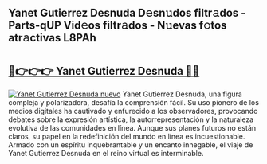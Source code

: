 ## Yanet Gutierrez Desnuda D𝚎sn𝚞dos filtr𝚊dos - Parts-qUP Vid𝚎os filtr𝚊dos - N𝚞evas f𝚘tos atr𝚊ctivas L8PAh

# <h2><a href="http://mbdqtk.tromn.icu/?c=Yanet+Gutierrez+Desnuda">🔗👉👉👉 Yanet Gutierrez Desnuda 🔗🔗</a></h2>

[![Yanet Gutierrez Desnuda nuevo](https://i.imgur.com/pEAQMta.gif)](http://mbdqtk.tromn.icu/?c=Yanet+Gutierrez+Desnuda)
Yanet Gutierrez Desnuda, una figura compleja y polarizadora, desafía la comprensión fácil. Su uso pionero de los medios digitales ha cautivado y enfurecido a los observadores, provocando debates sobre la expresión artística, la autorrepresentación y la naturaleza evolutiva de las comunidades en línea. Aunque sus planes futuros no están claros, su papel en la redefinición del mundo en línea es incuestionable. Armado con un espíritu inquebrantable y un encanto innegable, el viaje de Yanet Gutierrez Desnuda en el reino virtual es interminable.
